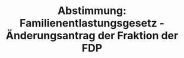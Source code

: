 ---
abstimmung:
  abstimmung: 5
  bundestagssitzung: 95
  legislaturperiode: 19
categories:
- Todo
data:
- title: Abstimmungsergebnis 20190411_5-data.pdf
  url: /res/2021-btw/abstimmungsergebnisse/20190411_5-data.pdf
- title: Abstimmungsergebnis 20190411_5_xls-data.xls
  url: /res/2021-btw/abstimmungsergebnisse/20190411_5_xls-data.xls
- title: Abstimmungsergebnis 20190411_5_xls-datacsv
  url: /res/2021-btw/abstimmungsergebnisse/csv/20190411_5_xls-datacsv
ergebnis:
  afd:
    enthaltung: 0
    gesamt: 91
    ja: 0
    nein: 71
    nichtabgegeben: 20
    ungueltig: 0
  bü90/gr:
    enthaltung: 0
    gesamt: 67
    ja: 61
    nein: 0
    nichtabgegeben: 6
    ungueltig: 0
  cdu/csu:
    enthaltung: 0
    gesamt: 246
    ja: 212
    nein: 0
    nichtabgegeben: 34
    ungueltig: 0
  die linke.:
    enthaltung: 0
    gesamt: 69
    ja: 57
    nein: 0
    nichtabgegeben: 12
    ungueltig: 0
  fdp:
    enthaltung: 0
    gesamt: 80
    ja: 0
    nein: 68
    nichtabgegeben: 12
    ungueltig: 0
  file: 20190411_5_xls-data.xls
  fraktionslos:
    enthaltung: 2
    gesamt: 4
    ja: 1
    nein: 0
    nichtabgegeben: 1
    ungueltig: 0
  spd:
    enthaltung: 0
    gesamt: 152
    ja: 125
    nein: 0
    nichtabgegeben: 27
    ungueltig: 0
layout: abstimmung
links:
- title: Link zu bundestag.de
  url: https://www.bundestag.de/parlament/plenum/abstimmung/abstimmung?id=552
preview: 'Deutscher Bundestag


  95. Sitzung des Deutschen Bundestages

  am Donnerstag, 11. April 2019


  Endgültiges Ergebnis der Namentlichen Abstimmung Nr. 5


  Gesetzentwurf der Bundesregierung

  Entwurf eines Gesetzes zum Vorschlag für eine Empfehlung des Rates zum Zugang zum

  Sozialschutz für Arbeitnehmer und Selbständige

  Drs. 19/8460 und 19/9292'
tags:
- Todo
title: 'Abstimmung: Familienentlastungsgesetz - Änderungsantrag der Fraktion der FDP'
---